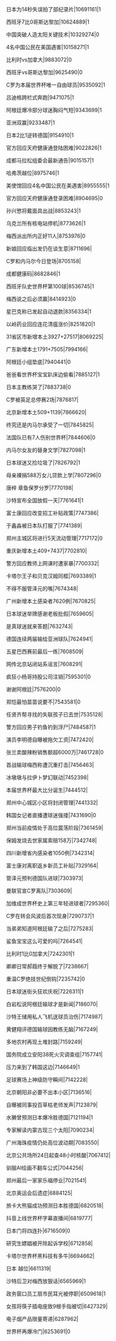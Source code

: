 日本为14秒失误拍了部纪录片|10691161|1

西班牙7比0哥斯达黎加|10624889|1

中国突破人造太阳关键技术|10329274|0

4名中国公民在美国遇害|10158271|1

比利时vs加拿大|9883072|0

西班牙vs哥斯达黎加|9625490|0

C罗为本届世界杯唯一自由球员|9535092|1

吕迪格跨栏式奔跑|9471075|1

阿根廷爆冷部分球迷胸闷气短|9343699|1

亚洲双赢|9233487|1

日本2比1逆转德国|9154910|1

官方回应天府健康通登陆困难|9022826|1

成都马拉松组委会最新通告|9015157|1

哈弗茨越位|8975746|1

美使馆回应4名中国公民在美遇害|8955555|1

官方回应天府健康通登录困难|8904695|0

孙兴慜将戴面具出战|8853243|1

乌克兰所有核电站停机|8773626|1

梅西派出所内正好11人|8753976|0

新娘回应临出发仍在谈生意|8711696|

C罗和内马尔今日登场|8705158|

成都健康码|8682846|1

西班牙队史世界杯第100球|8536745|1

梅西说之后必须赢|8414923|0

星巴克称已发起自动退款|8356334|1

以岭药业回应连花清瘟涨价|8251820|1

31省区市新增本土3927+27517|8069225|

广东新增本土1791+7505|7994166|

阿根廷小组垫底|7940441|0

爸爸看世界杯宝宝趴床边偷看|7885127|1

日本主教练哭了|7883738|0

C罗被英足总停赛2场|7876817|

北京新增本土509+1139|7866620|

终究还是内马尔承受了一切|7845825|

法国队已有7人伤别世界杯|7844606|0

内马尔女友的替身文学|7827098|1

日本球迷又捡垃圾了|7826792|1

母亲裸捐588万女儿贷款上学|7807296|0

唐梓 章鱼保罗分罗|7770198|

沙特宣布全国放假一天|7761641|1

富士康回应改变招工补贴政策|7747386|

于鑫淼被日本队打服了|7741389|

郑州主城区将进行5天流动管理|7717172|0

重庆新增本土409+7437|7702810|

警方回应教师上网课时遭家暴|7700332|

卡塔尔王子和贝克汉姆同框|7693389|1

不得不服管泽元的嘴|7674348|

广州新增本土感染者7620例|7670825|

日本球迷举牌感谢老板批假|7659605|

是真球迷就来答题|7632743|

德国连续两届输给亚洲球队|7624941|

五星巴西赛前最后一练|7608509|

网传北京站闭站系谣言|7608291|

疯狂小杨哥持股公司注销|7595301|0

谢谢阿根廷|7576200|0

郑恺最怕苗苗说要不|7543581|0

任贤齐帮寻找的失联孩子已去世|7535128|

警方回应男子钓鱼钓到浮尸|7484587|1

演员李明德自曝被拖欠工资|7472420|

张兰卖酸辣粉销售额超6000万|7461728|0

首战输球梅西称遭沉重打击|7456463|

冰墩墩与拉伊卜梦幻联动|7452398|

本届世界杯最大比分诞生|7444512|

郑州中心城区小区将封闭管理|7441332|

韩国女记者直播遭球迷强搂|7431690|0

郑州当前疫情处于高位震荡阶段|7361459|

保姆发烧去世家属索赔158万|7342748|

四川新增省内感染者1050例|7342314|

富士康对离职返乡新员工补贴|7329164|

管泽元预判德国队进球|7303973|

曼联官宣C罗离队|7303609|

加维成世界杯史上第三年轻进球者|7295360|

C罗在转会风波后首次现身|7290737|1

当弟弟知道阿根廷输了之后|7275283|

鲨鱼宝宝这么可爱的吗|7264541|

比利时1比0加拿大|7242301|1

卿卿日常郝葭终于解脱了|7238667|

重温C罗绝技世纪倒钩|7235742|0

日本球迷街头狂欢庆祝|7226311|1

白岩松说阿根廷输球才是新闻|7186070|

沙特王储用私人飞机送球员治伤|7174987|

黄健翔评德国输球因教练无脑|7167249|

多地农村再现土堆封路|7159249|

国务院成立安阳38死火灾调查组|7157741|

压力来到了韩国这边|7146649|1

足球赛场上神级防守瞬间|7142228|

北京朝阳非必要不出本小区|7136516|

自曝被同事投百草枯老师发声|7123879|

水獭曾预测日本爆冷胜德国|7121194|1

专家解读内蒙古现三个太阳|7090234|

广州海珠疫情仍处高位波动期|7083550|

北京公共场所24日起查48小时核酸|7067412|

驯服AI绘画不翻车公式|7044256|

郑州最后一家家乐福停业|7021541|

北京奥运会后遗症|6884125|

旅卡大熊猫成功预测日本胜德国|6820518|

抖音上线世界杯字幕直播间|6819777|

日本门将四连扑|6716509|0

研究生嫖娼被开除起诉学校|6712858|

卡塔尔世界杯黑科技有多牛|6694662|

日本 越位|6611319|

沙特后卫对梅西放狠话|6565969|1

政务窗口员工扇市民耳光被停职|6509618|1

女孩将筷子插电座致9根手指被切|6427329|

电子烟产品限量寄递|6287962|

世界杯再爆冷门|6253691|0

